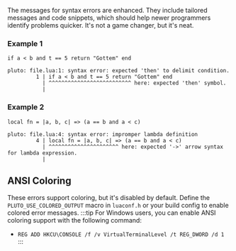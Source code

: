 The messages for syntax errors are enhanced. They include tailored messages and code snippets, which should help newer programmers identify problems quicker. It's not a game changer, but it's neat.

### Example 1
```pluto showLineNumbers title="Problematic Code"
if a < b and t == 5 return "Gottem" end
```
```pluto title="Emitted Syntax Error"
pluto: file.lua:1: syntax error: expected 'then' to delimit condition.
         1 | if a < b and t == 5 return "Gottem" end
           | ^^^^^^^^^^^^^^^^^^^^^^^^^^ here: expected 'then' symbol.
           |
```
### Example 2
```pluto showLineNumbers title="Problematic Code"
local fn = |a, b, c| => (a == b and a < c)
```
```pluto title="Emitted Syntax Error"
pluto: file.lua:4: syntax error: impromper lambda definition
         4 | local fn = |a, b, c| => (a == b and a < c)
           | ^^^^^^^^^^^^^^^^^^^^^^ here: expected '->' arrow syntax for lambda expression.
           |
```
## ANSI Coloring
These errors support coloring, but it's disabled by default. Define the `PLUTO_USE_COLORED_OUTPUT` macro in `luaconf.h` or your build config to enable colored error messages.
:::tip
For Windows users, you can enable ANSI coloring support with the following command:
  - `REG ADD HKCU\CONSOLE /f /v VirtualTerminalLevel /t REG_DWORD /d 1`
:::